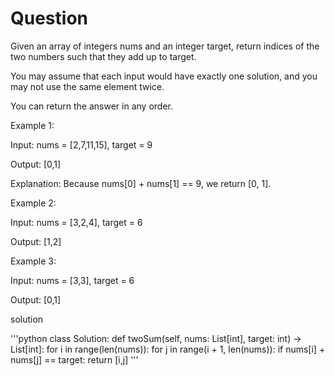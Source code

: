 Question
========
   Given an array of integers nums and an integer target, return indices of the two numbers such that they add up to target.
   
   You may assume that each input would have exactly one solution, and you may not use the same element twice.
   
   You can return the answer in any order.

   Example 1:
   
   Input: nums = [2,7,11,15], target = 9
   
   Output: [0,1]
   
   Explanation: Because nums[0] + nums[1] == 9, we return [0, 1].

   Example 2:
   
   Input: nums = [3,2,4], target = 6
   
   Output: [1,2]

   Example 3:
   
   Input: nums = [3,3], target = 6
   
   Output: [0,1]


solution

'''python
    class Solution:
    def twoSum(self, nums: List[int], target: int) -> List[int]:
        for i in range(len(nums)):
            for j in range(i + 1, len(nums)):
                if nums[i] + nums[j] == target:
                    return [i,j]
'''
